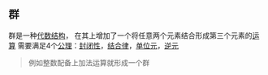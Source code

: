 
## 群

群是一种[代数结构][Algebraic_structure]，
在其上增加了一个将任意两个元素结合形成第三个元素的[运算][Operation]
需要满足4个[公理][Axiom]：[封闭性][Closure]，[结合律][Associative_property]，[单位元][Identity_element]，[逆元][Inverse_element]
> 例如整数配备上加法运算就形成一个群

<!-- end of file -->

[Algebraic_structure]: /math/Algebraic_structure.md
[Operation]: TODO
[Axiom]: /math/Axiom.md
[Closure]: /math/Axiom/Closure.md
[Associative_property]: TODO
[Identity_element]: TODO
[Inverse_element]: TODO
